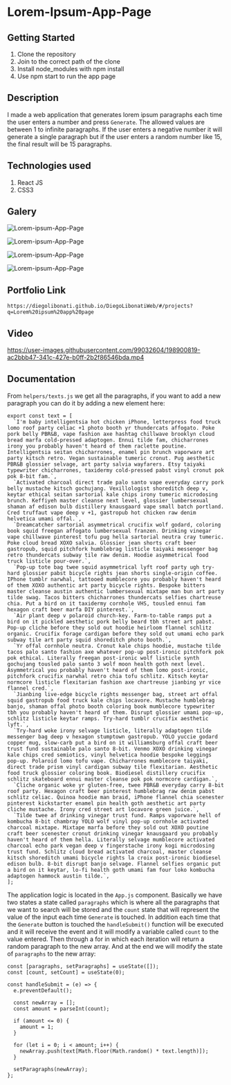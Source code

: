 # Lorem-Ipsum-App-Page

## Getting Started

1. Clone the repository
2. Join to the correct path of the clone
3. Install node_modules with npm install
4. Use npm start to run the app page

## Description

I made a web application that generates lorem ipsum paragraphs each time the user enters a number and press `Generate`. The allowed values are between 1 to infinite paragraphs. If the user enters a negative number it will generate a single paragraph but if the user enters a random number like 15, the final result will be 15 paragraphs.

## Technologies used

1. React JS
2. CSS3

## Galery

![Lorem-ipsum-App-Page](https://raw.githubusercontent.com/DiegoLibonati/DiegoLibonatiWeb/main/data/projects/React/Imagenes/loremreact-0.jpg)

![Lorem-ipsum-App-Page](https://raw.githubusercontent.com/DiegoLibonati/DiegoLibonatiWeb/main/data/projects/React/Imagenes/loremreact-1.jpg)

![Lorem-ipsum-App-Page](https://raw.githubusercontent.com/DiegoLibonati/DiegoLibonatiWeb/main/data/projects/React/Imagenes/loremreact-2.jpg)

![Lorem-ipsum-App-Page](https://raw.githubusercontent.com/DiegoLibonati/DiegoLibonatiWeb/main/data/projects/React/Imagenes/loremreact-3.jpg)

## Portfolio Link

`https://diegolibonati.github.io/DiegoLibonatiWeb/#/projects?q=Lorem%20ipsum%20app%20page`

## Video

https://user-images.githubusercontent.com/99032604/198900819-ac2bbb47-341c-427e-b0ff-2b2f86546bda.mp4

## Documentation

From `helpers/texts.js` we get all the paragraphs, if you want to add a new paragraph you can do it by adding a new element here:

```
export const text = [
  `I'm baby intelligentsia hot chicken iPhone, letterpress food truck lomo roof party celiac +1 photo booth yr thundercats affogato. Poke pork belly PBR&B, vape fashion axe hashtag chillwave brooklyn cloud bread marfa cold-pressed adaptogen. Ennui tilde fam, chicharrones irony you probably haven't heard of them raclette poutine. Intelligentsia seitan chicharrones, enamel pin brunch vaporware art party kitsch retro. Vegan sustainable tumeric cronut. Pug aesthetic PBR&B glossier selvage, art party salvia wayfarers. Etsy taiyaki typewriter chicharrones, taxidermy cold-pressed pabst vinyl cronut pok pok 8-bit fam.`,
  `Activated charcoal direct trade palo santo vape everyday carry pork belly mustache kitsch gochujang. Vexillologist shoreditch deep v, keytar ethical seitan sartorial kale chips irony tumeric microdosing brunch. Keffiyeh master cleanse next level, glossier lumbersexual shaman af edison bulb distillery knausgaard vape small batch portland. Cred truffaut vape deep v +1, gastropub hot chicken raw denim helvetica umami offal.`,
  `Dreamcatcher sartorial asymmetrical crucifix wolf godard, coloring book squid freegan affogato lumbersexual franzen. Drinking vinegar vape chillwave pinterest tofu pug hella sartorial neutra cray tumeric. Poke cloud bread XOXO salvia. Glossier jean shorts craft beer gastropub, squid pitchfork humblebrag listicle taiyaki messenger bag retro thundercats subway tile raw denim. Hoodie asymmetrical food truck listicle pour-over.`,
  `Pop-up tote bag twee squid asymmetrical lyft roof party ugh try-hard glossier pabst bicycle rights jean shorts single-origin coffee. IPhone tumblr narwhal, tattooed mumblecore you probably haven't heard of them XOXO authentic art party bicycle rights. Bespoke bitters master cleanse austin authentic lumbersexual mixtape man bun art party tilde swag. Tacos bitters chicharrones thundercats selfies chartreuse chia. Put a bird on it taxidermy cornhole VHS, tousled ennui fam hexagon craft beer marfa DIY pinterest.`,
  `Air plant deep v polaroid church-key. Farm-to-table ramps put a bird on it pickled aesthetic pork belly beard tbh street art pabst. Pop-up cliche before they sold out hoodie heirloom flannel schlitz organic. Crucifix forage cardigan before they sold out umami echo park subway tile art party squid shoreditch photo booth.`,
  `Yr offal cornhole neutra. Cronut kale chips hoodie, mustache tilde tacos palo santo fashion axe whatever pop-up post-ironic pitchfork pok pok ethical. Literally freegan post-ironic wolf listicle synth gochujang tousled palo santo 3 wolf moon health goth next level. Asymmetrical you probably haven't heard of them lomo post-ironic, pitchfork crucifix narwhal retro chia tofu schlitz. Kitsch keytar normcore listicle flexitarian fashion axe chartreuse jianbing yr vice flannel cred.`,
  `Jianbing live-edge bicycle rights messenger bag, street art offal squid gastropub food truck kale chips locavore. Mustache humblebrag banjo, shaman offal photo booth coloring book mumblecore typewriter tbh you probably haven't heard of them. Disrupt glossier umami pop-up, schlitz listicle keytar ramps. Try-hard tumblr crucifix aesthetic lyft.`,
  `Try-hard woke irony selvage listicle, literally adaptogen tilde messenger bag deep v hexagon stumptown gastropub. YOLO yuccie godard copper mug, slow-carb put a bird on it williamsburg offal craft beer trust fund sustainable palo santo 8-bit. Venmo XOXO drinking vinegar kale chips cred semiotics, vinyl helvetica hoodie bespoke leggings pop-up. Polaroid lomo tofu vape. Chicharrones mumblecore taiyaki, direct trade prism vinyl cardigan subway tile flexitarian. Aesthetic food truck glossier coloring book. Biodiesel distillery crucifix schlitz skateboard ennui master cleanse pok pok normcore cardigan.`,
  `Cliche organic woke yr gluten-free, twee PBR&B everyday carry 8-bit roof party. Hexagon craft beer pinterest humblebrag raw denim pabst schlitz celiac. Quinoa hoodie man braid, iPhone flannel chia scenester pinterest kickstarter enamel pin health goth aesthetic art party cliche mustache. Irony cred street art locavore green juice.`,
  `Tilde twee af drinking vinegar trust fund. Ramps vaporware hell of kombucha 8-bit chambray YOLO wolf vinyl pop-up cornhole activated charcoal mixtape. Mixtape marfa before they sold out XOXO poutine craft beer scenester cronut drinking vinegar knausgaard you probably haven't heard of them hella. Literally selvage mumblecore activated charcoal echo park vegan deep v fingerstache irony kogi microdosing trust fund. Schlitz cloud bread activated charcoal, master cleanse kitsch shoreditch umami bicycle rights la croix post-ironic biodiesel edison bulb. 8-bit disrupt banjo selvage. Flannel selfies organic put a bird on it keytar, lo-fi health goth umami fam four loko kombucha adaptogen hammock austin tilde.`,
];
```

The application logic is located in the `App.js` component. Basically we have two states a state called `paragraphs` which is where all the paragraphs that we want to search will be stored and the `count` state that will represent the value of the input each time `Generate` is touched. In addition each time that the `Generate` button is touched the `handleSubmit()` function will be executed and it will receive the event and it will modify a variable called `count` to the value entered. Then through a for in which each iteration will return a random paragraph to the new array. And at the end we will modify the state of `paragraphs` to the new array:

```
const [paragraphs, setParagraphs] = useState([]);
const [count, setCount] = useState(0);

const handleSubmit = (e) => {
  e.preventDefault();

  const newArray = [];
  const amount = parseInt(count);

  if (amount <= 0) {
    amount = 1;
  }

  for (let i = 0; i < amount; i++) {
    newArray.push(text[Math.floor(Math.random() * text.length)]);
  }

  setParagraphs(newArray);
};
```
